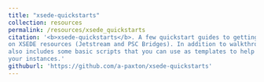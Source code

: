```yaml
---
title: "xsede-quickstarts"
collection: resources
permalink: /resources/xsede_quickstarts
citation: '<b>xsede-quickstarts</b>. A few quickstart guides to getting going
on XSEDE resources (Jetstream and PSC Bridges). In addition to walkthroughs, it
also includes some basic scripts that you can use as templates to help manage
your instances.'
githuburl: 'https://github.com/a-paxton/xsede-quickstarts'
---
```


